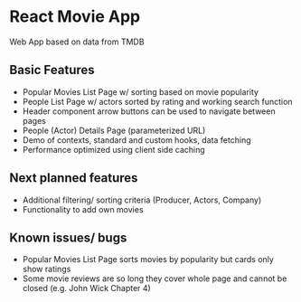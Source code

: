 # React Movie App
Web App based on data from TMDB

## Basic Features
- Popular Movies List Page w/ sorting based on movie popularity 
- People List Page w/ actors sorted by rating and working search function
- Header component arrow buttons can be used to navigate between pages
- People (Actor) Details Page (parameterized URL)
- Demo of contexts, standard and custom hooks, data fetching
- Performance optimized using client side caching

## Next planned features
- Additional filtering/ sorting criteria (Producer, Actors, Company)
- Functionality to add own movies

## Known issues/ bugs
- Popular Movies List Page sorts movies by popularity but cards only show ratings
- Some movie reviews are so long they cover whole page and cannot be closed (e.g. John Wick Chapter 4)

